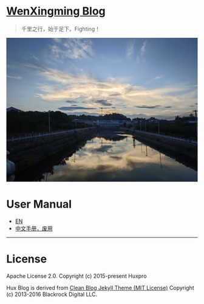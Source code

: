 [WenXingming Blog](https://wenxingming.github.io/)
================================

> 千里之行，始于足下。Fighting！


![readme-01](./img/readme-01.jpg)


# User Manual
- [EN](_doc/Manual-en.md)
- [中文手册，废用](_doc/Manual-zh.md)

--------------------------------------------------


# License

Apache License 2.0.
Copyright (c) 2015-present Huxpro

Hux Blog is derived from [Clean Blog Jekyll Theme (MIT License)](https://github.com/BlackrockDigital/startbootstrap-clean-blog-jekyll/)
Copyright (c) 2013-2016 Blackrock Digital LLC.
